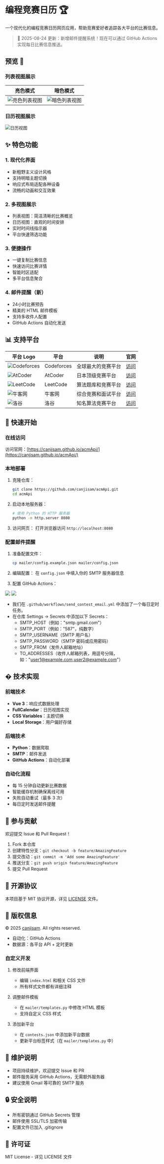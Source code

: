 # 编程竞赛日历 🏆

一个现代化的编程竞赛日历网页应用，帮助竞赛爱好者追踪各大平台的比赛信息。

> 🎉 2025-08-24 更新：新增邮件提醒系统！现在可以通过 GitHub Actions 实现每日比赛信息推送。

## 预览 👀

### 列表视图展示
| 亮色模式 | 暗色模式 |
|----------|----------|
| ![亮色列表视图](img/亮色列表视图.png) | ![暗色列表视图](img/暗色列表视图.png) |

### 日历视图展示
![日历视图](img/日历视图网页.png)

## ✨ 特色功能

### 1. 现代化界面
- 新粗野主义设计风格
- 支持明暗主题切换
- 响应式布局适配各种设备
- 流畅的动画和交互效果

### 2. 多视图展示
- 列表视图：简洁清晰的比赛概览
- 日历视图：直观的时间安排
- 实时时间线指示器
- 平台快速筛选功能

### 3. 便捷操作
- 一键复制比赛信息
- 快速访问比赛详情
- 智能时区适配
- 多平台信息聚合

### 4. 邮件提醒（新）
- 24小时比赛预告
- 精美的 HTML 邮件模板
- 支持多收件人配置
- GitHub Actions 自动化发送

## 📊 支持平台

| 平台 Logo | 平台 | 说明 | 官网 |
|-----------|------|------|------|
| ![Codeforces](icons/codeforces.png) | Codeforces | 全球最大的竞赛平台 | [访问](https://codeforces.com) |
| ![AtCoder](icons/atcoder.png) | AtCoder | 日本顶级竞赛平台 | [访问](https://atcoder.jp) |
| ![LeetCode](icons/leetcode.png) | LeetCode | 算法题库和竞赛平台 | [访问](https://leetcode.com) |
| ![牛客网](icons/nowcoder.png) | 牛客网 | 综合竞赛和面试平台 | [访问](https://www.nowcoder.com) |
| ![洛谷](icons/luogu.png) | 洛谷 | 知名算法竞赛平台 | [访问](https://www.luogu.com.cn) |


## 🚀 快速开始

### 在线访问
访问官网：[https://canjisam.github.io/acmApi/](https://canjisam.github.io/acmApi/)

### 本地部署

1. 克隆仓库：
   ```bash
   git clone https://github.com/canjisam/acmApi.git
   cd acmApi
   ```

2. 启动本地服务器：
   ```bash
   # 使用 Python 的 HTTP 服务器
   python -m http.server 8080
   ```

3. 访问网页：
   打开浏览器访问 `http://localhost:8080`

### 配置邮件提醒

1. 准备配置文件：
   ```bash
   cp mailer/config.example.json mailer/config.json
   ```

2. 编辑配置：
   在 `config.json` 中填入你的 SMTP 服务器信息

3. 配置 GitHub Actions：

![](img/Sercretsandvariable存放密钥.png)
![](img/采用GitHubAction存储邮箱Secret等.png)


- 我们在 `.github/workflows/send_contest_email.yml` 中添加了一个每日定时任务。
- 在仓库 Settings -> Secrets 中添加以下 Secrets：
  - SMTP_HOST（例如："smtp.gmail.com"）
  - SMTP_PORT（例如："587"，纯数字）
  - SMTP_USERNAME（SMTP 用户名）
  - SMTP_PASSWORD（SMTP 密码或应用密码）
  - SMTP_FROM（发件人邮箱地址）
  - TO_ADDRESSES（收件人邮箱列表，用逗号分隔，如："user1@example.com,user2@example.com"）
## � 技术实现

### 前端技术
- **Vue 3**：响应式数据处理
- **FullCalendar**：日历视图实现
- **CSS Variables**：主题切换
- **Local Storage**：用户偏好存储

### 后端技术
- **Python**：数据爬取
- **SMTP**：邮件发送
- **GitHub Actions**：自动化部署

### 自动化流程
- 每 15 分钟自动更新比赛数据
- 智能缓存机制确保离线可用
- 失败自动重试（最多 3 次）
- 每日定时发送邮件提醒

## 🤝 参与贡献

欢迎提交 Issue 和 Pull Request！

1. Fork 本仓库
2. 创建特性分支：`git checkout -b feature/AmazingFeature`
3. 提交改动：`git commit -m 'Add some AmazingFeature'`
4. 推送分支：`git push origin feature/AmazingFeature`
5. 提交 Pull Request

## 📜 开源协议

本项目基于 MIT 协议开源，详见 [LICENSE](LICENSE) 文件。

## 📝 版权信息

© 2025 [canjisam](https://github.com/canjisam). All rights reserved.
- 自动化：GitHub Actions
- 数据源：各平台 API + 定时更新

### 自定义开发
1. 修改前端界面
   - 编辑 `index.html` 和相关 CSS 文件
   - 所有样式文件都有详细注释

2. 调整邮件模板
   - 在 `mailer/templates.py` 中修改 HTML 模板
   - 支持自定义 CSS 样式

3. 添加新平台
   - 在 `contests.json` 中添加新平台数据
   - 更新平台标签样式（在 `mailer/templates.py` 中）

## 📝 维护说明

- 项目持续维护，欢迎提交 Issue 和 PR
- 邮件服务采用 GitHub Actions，无需额外服务器
- 建议使用 Gmail 等可靠的 SMTP 服务

## 🔒 安全说明

- 所有密钥通过 GitHub Secrets 管理
- 邮件使用 SSL/TLS 加密传输
- 配置文件已加入 .gitignore

## 📄 许可证

MIT License - 详见 LICENSE 文件

